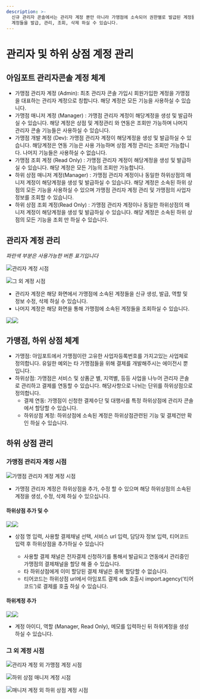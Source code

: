 ```yaml
---
description: >-
  신규 관리자 콘솔에서는 관리자 계정 뿐만 아니라 가맹점에 소속되어 권한별로 발급된 계정들과 등록하신 하위상점에 소속되어 권한별로 발급된
  계정들을 발급, 관리, 조회, 삭제 하실 수 있습니다.
---
```


# 관리자 및 하위 상점 계정 관리

## 아임포트 관리자콘솔 계정 체계&#x20;

* 가맹점 관리자 계정 (Admin): 최초 관리자 콘솔 가입시 회원가입한 계정을 가맹점을 대표하는 관리자 계정으로 칭합니다. 해당 계정은 모든 기능을 사용하실 수 있습니다.&#x20;
* 가맹점 매니저 계정 (Manager) : 가맹점 관리자 계정이 해당계정을 생성 및 발급하실 수 있습니다. 해당 계정은 상점 및 계정관리 와 연동은 조회만 가능하며 나머지 관리자 콘솔 기능들은 사용하실 수 있습니다.&#x20;
* 가맹점 개발 계정 (Dev): 가맹점 관리자 계정이 해당계정을 생성 및 발급하실 수 있습니다. 해당계정은 연동 기능은 사용 가능하며 상점 계정 관리는 조회만 가능합니다. 나머지 기능들은 사용하실 수 없습니다.&#x20;
* 가맹점 조회 계정 (Read Only) : 가맹점 관리자 계정이 해당계정을 생성 및 발급하실 수 있습니다. 해당 계정은 모든 기능의 조회만 가능합니다.&#x20;
* 하위 상점 매니저 계정(Manager) : 가맹점 관리자 계정이나 동일한 하위상점의 매니저 계정이 해당계정을 생성 및 발급하실 수 있습니다. 해당 계정은 소속된 하위 상점의 모든 기능을 사용하실 수 있으며 가맹점 관리자 계정 관리 및 가맹점의 사업자 정보를 조회할 수 있습니다.&#x20;
* 하위 상점 조회 계정(Read Only) : 가맹점 관리자 계정이나 동일한 하위상점의 매니저 계정이 해당계정을 생성 및 발급하실 수 있습니다. 해당 계정은 소속된 하위 상점의 모든 기능을 조회 만 하실 수 있습니다.&#x20;

## 관리자 계정 관리

_파란색 부분은 사용가능한 버튼 표기입니다_

![관리자 계정 시점](<../../.gitbook/assets/image (32).png>)

![그 외 계정 시점](<../../.gitbook/assets/image (20) (1).png>)

* 관리자 계정은 해당 화면에서 가맹점에 소속된 계정들을 신규 생성, 발급, 역할 및 정보 수정, 삭제 하실 수 있습니다.&#x20;
* 나머지 계정은 해당 화면을 통해 가맹점에 소속된 계정들을 조회하실 수 있습니다.&#x20;

![](<../../.gitbook/assets/image (19) (1).png>)![](<../../.gitbook/assets/image (14) (1) (1) (1).png>)



## 가맹점, 하위 상점 체계&#x20;

* 가맹점: 아임포트에서 가맹점이란 고유한 사업자등록번호를 가지고있는 사업체로 정의합니다. 유일한 예외는 타 가맹점들을 위해 결제를 개발해주시는 에이전시 뿐 입니다.&#x20;
* 하위상점: 가맹점은 서비스 및 상품군 별, 지역별, 등등 사업을 나누어 관리자 콘솔로 관리하고 결제를 연동할 수 있습니다. 해당사항으로 나뉘는 단위를 하위상점으로 정의합니다.&#x20;
  * 결제 연동: 가맹점이 신청한 결제수단 및 대행사를 특정 하위상점에 관리자 콘솔에서 할당할 수 있습니다.&#x20;
  * 하위상점 계정: 하위상점에 소속된 계정은 하위상점관련된 기능 및 결제건만 확인 하실 수 있습니다.&#x20;

## 하위 상점 관리

### 가맹점 관리자 계정 시점&#x20;

![가맹점 관리자 계정 계정 시점](<../../.gitbook/assets/image (21) (1) (1).png>)

* 가맹점 관리자 계정은 하위상점을 추가, 수정 할 수 있으며 해당 하위상점의 소속된 계정을 생성, 수정, 삭제 하실 수 있으십니다.

#### 하위상점 추가 및 수

![](<../../.gitbook/assets/image (17) (1) (1).png>)![](<../../.gitbook/assets/image (9).png>)



*   상점 명 입력, 사용할 결제채널 선택, 서비스 url 입력, 담당자 정보 입력, 티어코드 입력 후 하위상점을 추가하실 수 있습니다

    * 사용할 결제 채널은 전자결제 신청하기를 통해서 발급되고 연동에서 관리중인 가맹점의 결제채널을 할당 해 줄 수 있습니다.
    * 타 하위상점에게 이미 할당된 결제 채널은 중복 할당할 수 없습니다.
    * 티어코드는 하위상점 url에서 아임포트 결제 sdk 호출시 import.agency(‘티어코드’)로 결제를 호출 하실 수 있습니다.



#### 하위계정 추가

![](<../../.gitbook/assets/image (22) (1) (1).png>)![](<../../.gitbook/assets/image (12) (1) (1) (1).png>)

* 계정 아이디, 역할 (Manager, Read Only), 메모를 입력하신 뒤 하위계정을 생성 하실 수 있습니다.

### 그 외 계정 시점&#x20;

![관리자 계정 외 가맹점 계정 시점](<../../.gitbook/assets/image (28) (1).png>)



![하위 상점 매니저 계정 시점](<../../.gitbook/assets/image (30).png>)

![매니저 계정 외 하위 상점 계정 시점](<../../.gitbook/assets/image (6) (1).png>)



